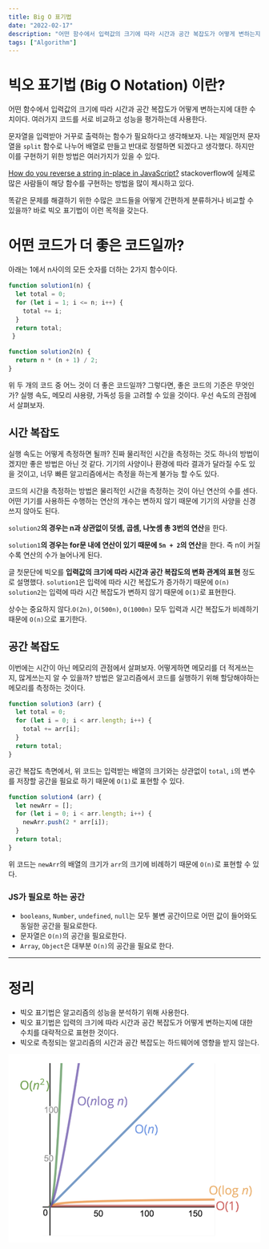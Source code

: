 ```yaml
---
title: Big O 표기법
date: "2022-02-17"
description: "어떤 함수에서 입력값의 크기에 따라 시간과 공간 복잡도가 어떻게 변하는지에 대한 수치이다."
tags: ["Algorithm"]
---
```


# 빅오 표기법 (Big O Notation) 이란?

어떤 함수에서 입력값의 크기에 따라 시간과 공간 복잡도가 어떻게 변하는지에 대한 수치이다. 여러가지 코드를 서로 비교하고 성능을 평가하는데 사용한다.

문자열을 입력받아 거꾸로 출력하는 함수가 필요하다고 생각해보자. 나는 제일먼저 문자열을 `split` 함수로 나누어 배열로 만들고 반대로 정렬하면 되겠다고 생각했다. 하지만 이를 구현하기 위한 방법은 여러가지가 있을 수 있다. 

[How do you reverse a string in-place in JavaScript?](https://stackoverflow.com/questions/958908/how-do-you-reverse-a-string-in-place-in-javascript) stackoverflow에 실제로 많은 사람들이 해당 함수를 구현하는 방법을 많이 제시하고 있다.

똑같은 문제를 해결하기 위한 수많은 코드들을 어떻게 간편하게 분류하거나 비교할 수 있을까? 바로 빅오 표기법이 이런 목적을 갖는다.

# 어떤 코드가 더 좋은 코드일까?

아래는 1에서 n사이의 모든 숫자를 더하는 2가지 함수이다.

```js
function solution1(n) {
  let total = 0;
  for (let i = 1; i <= n; i++) {
    total += i;
  }
  return total;
 }
```

```js
function solution2(n) {
  return n * (n + 1) / 2;
}
```

위 두 개의 코드 중 어느 것이 더 좋은 코드일까? 그렇다면, 좋은 코드의 기준은 무엇인가? 실행 속도, 메모리 샤용량, 가독성 등을 고려할 수 있을 것이다. 우선 속도의 관점에서 살펴보자.

## 시간 복잡도

실행 속도는 어떻게 측정하면 될까? 진짜 물리적인 시간을 측정하는 것도 하나의 방법이겠지만 좋은 방법은 아닌 것 같다. 기기의 사양이나 환경에 따라 결과가 달라질 수도 있을 것이고, 너무 빠른 알고리즘에서는 측정을 하는게 불가능 할 수도 있다.

코드의 시간을 측정하는 방법은 물리적인 시간을 측정하는 것이 아닌 연산의 수를 센다. 어떤 기기를 사용하든 수행하는 연산의 개수는 변하지 않기 때문에 기기의 사양을 신경쓰지 않아도 된다.

`solution2`**의 경우는 n과 상관없이 덧셈, 곱셈, 나눗셈 총 3번의 연산**을 한다.

`solution1`**의 경우는 for문 내에 연산이 있기 때문에 `5n + 2`의 연산**을 한다. 즉 n이 커질 수록 연산의 수가 늘어나게 된다.

글 첫문단에 빅오를 **입력값의 크기에 따라 시간과 공간 복잡도의 변화 관계의 표현** 정도로 설명했다. `solution1`은 입력에 따라 시간 복잡도가 증가하기 때문에 `O(n)` `solution2`는 입력에 따라 시간 복잡도가 변하지 않기 때문에 `O(1)`로 표현한다.

상수는 중요하지 않다.`O(2n)`, `O(500n)`, `O(1000n)` 모두 입력과 시간 복잡도가 비례하기 때문에 `O(n)`으로 표기한다.

## 공간 복잡도

이번에는 시간이 아닌 메모리의 관점에서 살펴보자. 어떻게하면 메모리를 더 적게쓰는지, 많게쓰는지 알 수 있을까? 방법은 알고리즘에서 코드를 실행하기 위해 할당해야하는 메모리를 측정하는 것이다.

```js
function solution3 (arr) {
  let total = 0;
  for (let i = 0; i < arr.length; i++) {
    total += arr[i];
  }
  return total;
}
```

공간 복잡도 측면에서, 위 코드는 입력받는 배열의 크기와는 상관없이 `total`, `i`의 변수를 저장할 공간을 필요로 하기 때문에 `O(1)`로 표현할 수 있다.

```js
function solution4 (arr) {
  let newArr = [];
  for (let i = 0; i < arr.length; i++) {
    newArr.push(2 * arr[i]);
  }
  return total;
}
```

위 코드는 `newArr`의 배열의 크기가 `arr`의 크기에 비례하기 때문에 `O(n)`로 표현할 수 있다. 


### JS가 필요로 하는 공간

* `booleans`, `Number`, `undefined`, `null`는 모두 불변 공간이므로 어떤 값이 들어와도 동일한 공간을 필요로한다.
* 문자열은 `O(n)`의 공간을 필요로한다.
* `Array`, `Object`은 대부분 `O(n)`의 공간을 필요로 한다.

---

# 정리

* 빅오 표기법은 알고리즘의 성능을 분석하기 위해 사용한다.
* 빅오 표기법은 입력의 크기에 따라 시간과 공간 복잡도가 어떻게 변하는지에 대한 수치를 대략적으로 표현한 것이다.
* 빅오로 측정되는 알고리즘의 시간과 공간 복잡도는 하드웨어에 영향을 받지 않는다.

![그래프](graph.png)